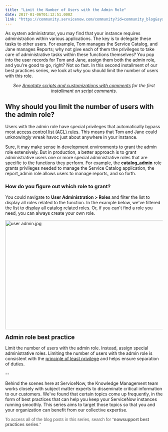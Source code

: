 ```yaml
---
title: "Limit the Number of Users with the Admin Role"
date: 2017-01-06T01:12:51.000Z
link: "https://community.servicenow.com/community?id=community_blog&sys_id=730e6e2ddbd0dbc01dcaf3231f961927"
---
```

<p>As system administrator, you may find that your instance requires administration within various applications. The key is to delegate these tasks to other users. For example, Tom manages the Service Catalog, and Jane manages Reports; why not give each of them the privileges to take care of administrative tasks within these functions themselves? You pop into the user records for Tom and Jane, assign them both the admin role, and you're good to go, right? Not so fast. In this second installment of our best practices series, we look at <em>why</em> you should limit the number of users with this role.</p><p style="text-align: center;"><em>See <a title="Annotate scripts and customizations with comments" __default_attr="6326" __jive_macro_name="blogpost" class="jive_macro jive_macro_blogpost" data-orig-content="Annotate scripts and customizations with comments" data-renderedposition="94_308.484375_345_16" href="/community?id=community_blog&sys_id=6f4da229dbd0dbc01dcaf3231f9619a8">Annotate scripts and customizations with comments</a> for the first installment on script comments.</em></p><p></p><h2>Why should you limit the number of users with the admin role?</h2><p>Users with the admin role have special privileges that automatically bypass most <a title="ocs.servicenow.com/bundle/istanbul-servicenow-platform/page/administer/contextual-security/concept/access-control-rules.html" href="https://docs.servicenow.com/bundle/istanbul-servicenow-platform/page/administer/contextual-security/concept/access-control-rules.html">access control list (ACL) rules</a>. This means that Tom and Jane could unknowingly wreak havoc just about anywhere in your instance.</p><p></p><p>Sure, it may make sense in development environments to grant the admin role extensively. But in production, a better approach is to grant administrative users one or more special administrative roles that are specific to the functions they perform. For example, the <strong>catalog_admin</strong> role grants privileges needed to manage the Service Catalog application, the report_admin role allows users to manage reports, and so forth.</p><p></p><h3>How do you figure out which role to grant?</h3><p>You could navigate to <strong>User Administration &gt; Roles </strong>and filter the list to display all roles related to the function. In the example below, we've filtered the list to display all catalog related roles. Or, if you can't find a role you need, you can always create your own role.</p><p><img   alt="user admin.jpg" class="image-1 jive-image" src="0708c84adb581344e9737a9e0f9619d1.iix" style="width: 620px; height: 349px; display: block; margin-left: auto; margin-right: auto;"/></p><p></p><p><span style="font-size: 14pt;"><strong>Admin role best practice</strong></span></p><p>Limit the number of users with the admin role. Instead, assign special administrative roles. Limiting the number of users with the admin role is consistent with the <a title="n.wikipedia.org/wiki/Principle_of_least_privilege" href="https://en.wikipedia.org/wiki/Principle_of_least_privilege">principle of least privilege</a> and helps ensure separation of duties.</p><p></p><p>--</p><p></p><p>Behind the scenes here at ServiceNow, the Knowledge Management team works closely with subject matter experts to disseminate critical information to our customers. We've found that certain topics come up frequently, in the form of best practices that can help you keep your ServiceNow instances running smoothly. This series aims to target those topics so that you and your organization can benefit from our collective expertise.</p><p></p><p><span style="color: #666666; font-family: arial, sans-serif;">To access all of the blog posts in this series, search for "</span><strong style="font-family: arial, sans-serif; color: #666666;">nowsupport best practices series</strong><span style="color: #666666; font-family: arial, sans-serif;">."</span></p>